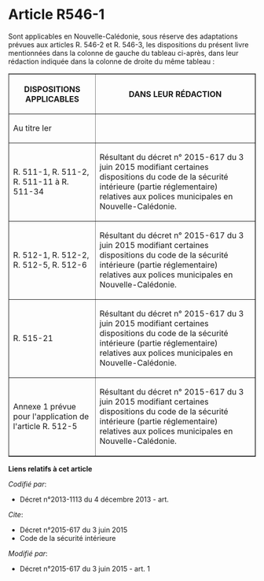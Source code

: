 # Article R546-1

Sont applicables en Nouvelle-Calédonie, sous réserve des adaptations prévues aux articles R. 546-2 et R. 546-3, les
dispositions du présent livre mentionnées dans la colonne de gauche du tableau ci-après, dans leur rédaction indiquée dans la
colonne de droite du même tableau :

<table border="1">
  <tbody>
    <tr>
      <th>

DISPOSITIONS APPLICABLES 

</th>
      <th>

DANS LEUR RÉDACTION 

</th>
    </tr>
    <tr>
      <td valign="middle">

Au titre Ier 

</td>
      <td align="left" valign="middle"> </td>
    </tr>
    <tr>
      <td valign="middle">

R. 511-1, R. 511-2, R. 511-11 à R. 511-34 

</td>
      <td valign="middle">

Résultant du 
décret n° 2015-617 du 3 juin 2015
modifiant certaines dispositions du 
code de la sécurité intérieure (partie réglementaire)
relatives aux polices municipales en Nouvelle-Calédonie. 

</td>
    </tr>
    <tr>
      <td valign="middle">

R. 512-1, R. 512-2, R. 512-5, R. 512-6 

</td>
      <td valign="middle">

Résultant du 
décret n° 2015-617 du 3 juin 2015
modifiant certaines dispositions du 
code de la sécurité intérieure (partie réglementaire)
relatives aux polices municipales en Nouvelle-Calédonie. 

</td>
    </tr>
    <tr>
      <td valign="middle">

R. 515-21 

</td>
      <td valign="middle">

Résultant du 
décret n° 2015-617 du 3 juin 2015
modifiant certaines dispositions du 
code de la sécurité intérieure (partie réglementaire)
relatives aux polices municipales en Nouvelle-Calédonie. 

</td>
    </tr>
    <tr>
      <td valign="middle">

Annexe 1 prévue pour l'application de l'article R. 512-5 

</td>
      <td valign="middle">

Résultant du 
décret n° 2015-617 du 3 juin 2015
modifiant certaines dispositions du 
code de la sécurité intérieure (partie réglementaire)
relatives aux polices municipales en Nouvelle-Calédonie. </td>
    </tr>
  </tbody>
</table>

**Liens relatifs à cet article**

_Codifié par_:

  - Décret n°2013-1113 du 4 décembre 2013 - art.

_Cite_:

  - Décret n°2015-617 du 3 juin 2015
  - Code de la sécurité intérieure

_Modifié par_:

  - Décret n°2015-617 du 3 juin 2015 - art. 1
